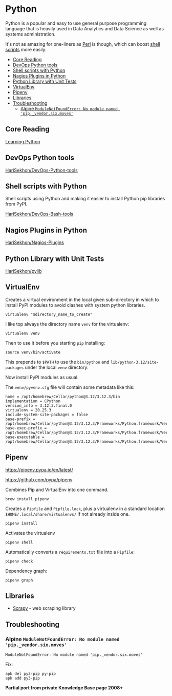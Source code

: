 # Python

Python is a popular and easy to use general purpose programming language that is heavily used in Data Analytics and
Data Science as well as systems administration.

It's not as amazing for one-liners as [Perl](perl.md) is though, which can boost [shell scripts](shell.md) more easily.

<!-- INDEX_START -->

- [Core Reading](#core-reading)
- [DevOps Python  tools](#devops-python--tools)
- [Shell scripts with Python](#shell-scripts-with-python)
- [Nagios Plugins in Python](#nagios-plugins-in-python)
- [Python Library with Unit Tests](#python-library-with-unit-tests)
- [VirtualEnv](#virtualenv)
- [Pipenv](#pipenv)
- [Libraries](#libraries)
- [Troubleshooting](#troubleshooting)
  - [Alpine `ModuleNotFoundError: No module named 'pip._vendor.six.moves'`](#alpine-modulenotfounderror-no-module-named-pip_vendorsixmoves)

<!-- INDEX_END -->

## Core Reading

[Learning Python](https://www.amazon.com/Learning-Python-5th-Mark-Lutz/dp/1449355730/)

## DevOps Python  tools

[HariSekhon/DevOps-Python-tools](https://github.com/HariSekhon/DevOps-Python-tools)

## Shell scripts with Python

Shell scripts using Python and making it easier to install Python pip libraries from PyPI.

[HariSekhon/DevOps-Bash-tools](https://github.com/HariSekhon/DevOps-Bash-tools)

## Nagios Plugins in Python

[HariSekhon/Nagios-Plugins](https://github.com/HariSekhon/Nagios-Plugins)

## Python Library with Unit Tests

[HariSekhon/pylib](https://github.com/HariSekhon/pylib)

## VirtualEnv

Creates a virtual environment in the local given sub-directory in which to install PyPI modules to avoid clashes with system python libraries.

```shell
virtualenv "$directory_name_to_create"
```

I like top always the directory name `venv` for the virtualenv:

```shell
virtualenv venv
```

Then to use it before you starting `pip` installing:

```shell
source venv/bin/activate
```

This prepends to `$PATH` to use the `bin/python` and `lib/python-3.12/site-packages` under the local `venv` directory:

Now install PyPI modules as usual.

The `venv/pyvenv.cfg` file will contain some metadata like this:

```properties
home = /opt/homebrew/Cellar/python@3.12/3.12.3/bin
implementation = CPython
version_info = 3.12.3.final.0
virtualenv = 20.25.3
include-system-site-packages = false
base-prefix = /opt/homebrew/Cellar/python@3.12/3.12.3/Frameworks/Python.framework/Versions/3.12
base-exec-prefix = /opt/homebrew/Cellar/python@3.12/3.12.3/Frameworks/Python.framework/Versions/3.12
base-executable = /opt/homebrew/Cellar/python@3.12/3.12.3/Frameworks/Python.framework/Versions/3.12/bin/python3.12
```

## Pipenv

<https://pipenv.pypa.io/en/latest/>

<https://github.com/pypa/pipenv>

Combines Pip and VirtualEnv into one command.

```shell
brew install pipenv
```

Creates a `Pipfile` and `Pipfile.lock`,
plus a virtualenv in a standard location `$HOME/.local/share/virtualenvs/` if not already inside one.

```shell
pipenv install
```

Activates the virtualenv

```shell
pipenv shell
```

Automatically converts a `requirements.txt` file into a `Pipfile`:

```shell
pipenv check
```

Dependency graph:

```shell
pipenv graph
```

## Libraries

- [Scrapy](https://scrapy.org/) - web scraping library

## Troubleshooting

### Alpine `ModuleNotFoundError: No module named 'pip._vendor.six.moves'`

```shell
ModuleNotFoundError: No module named 'pip._vendor.six.moves'
```

Fix:

```shell
apk del py3-pip py-pip
apk add py3-pip
```

**Partial port from private Knowledge Base page 2008+**
